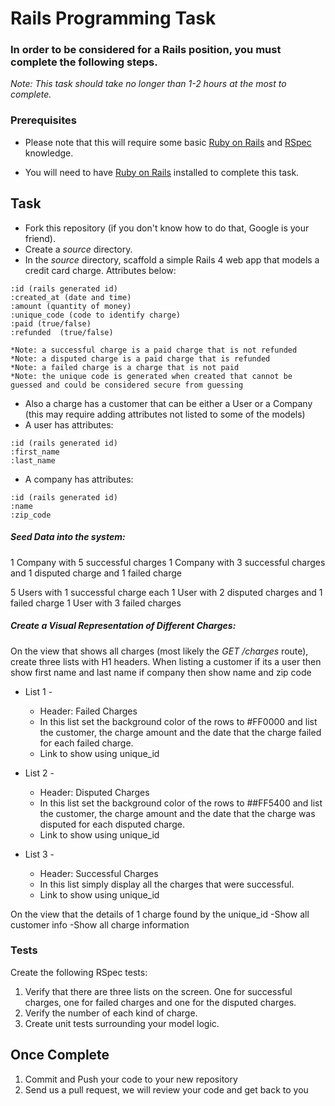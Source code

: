 # Rails Programming Task

### In order to be considered for a Rails position, you must complete the following steps.
*Note: This task should take no longer than 1-2 hours at the most to complete.*


### Prerequisites

- Please note that this will require some basic [Ruby on Rails](http://rubyonrails.org/) and [RSpec](http://rspec.info/) knowledge. 

- You will need to have [Ruby on Rails](http://www.rubyonrails.org/) installed to complete this task. 

## Task

- Fork this repository (if you don't know how to do that, Google is your friend).
- Create a *source* directory.
- In the *source* directory, scaffold a simple Rails 4 web app that models a credit card charge. Attributes below: 

```
:id (rails generated id)
:created_at (date and time)
:amount (quantity of money)
:unique_code (code to identify charge)
:paid (true/false)
:refunded  (true/false)
```

    *Note: a successful charge is a paid charge that is not refunded
    *Note: a disputed charge is a paid charge that is refunded
    *Note: a failed charge is a charge that is not paid
    *Note: the unique code is generated when created that cannot be guessed and could be considered secure from guessing

- Also a charge has a customer that can be either a User or a Company (this may require adding attributes not listed to some of the models)
- A user has attributes:
```
:id (rails generated id)
:first_name
:last_name
```
- A company has attributes:
```
:id (rails generated id)
:name
:zip_code
```



##### Seed Data into the system:

1 Company with 5 successful charges
1 Company with 3 successful charges and 1 disputed charge and 1 failed charge

5 Users with 1 successful charge each
1 User with 2 disputed charges and 1 failed charge
1 User with 3 failed charges


##### Create a Visual Representation of Different Charges:

On the view that shows all charges (most likely the *GET /charges* route), create three lists with H1 headers. 
When listing a customer if its a user then show first name and last name if company then show name and zip code

- List 1 - 
  - Header: Failed Charges
  - In this list set the background color of the rows to #FF0000 and list the customer, the charge amount and the date that the charge failed for each failed charge. 
  - Link to show using unique_id

- List 2 - 
  - Header: Disputed Charges
  - In this list set the background color of the rows to ##FF5400 and list the customer,  the charge amount and the date that the charge was disputed for each disputed charge. 
  - Link to show using unique_id

- List 3 - 
  - Header: Successful Charges
  - In this list simply display all the charges that were successful. 
  - Link to show using unique_id

On the view that the details of 1 charge found by the unique_id 
 -Show all customer info 
 -Show all charge information

### Tests

Create the following RSpec tests:

  1.  Verify that there are three lists on the screen. One for successful charges, one for failed charges and one for the disputed charges. 
  2.  Verify the number of each kind of charge. 
  3.  Create unit tests surrounding your model logic.

## Once Complete
1. Commit and Push your code to your new repository
2. Send us a pull request, we will review your code and get back to you






